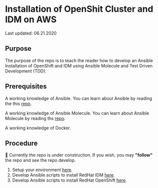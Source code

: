 # Installation of OpenShit Cluster and IDM on AWS

Last updated: 06.21.2020

## Purpose

The purpose of the repo is to teach the reader how to develop
an Ansible Installation of OpenShift and IDM using Ansible Molecule and
Test Driven Development (TDD).

## Prerequisites

A working knowledge of Ansible.  You can learn about Ansible by reading the this
[repo](https://github.com/bretmullinix/ansible-for-beginners).

A working knowledge of Ansible Molecule.  You can learn about Ansible Molecule by
reading ths
[repo](https://github.com/bretmullinix/ansible-molecule-for-beginners).

A working knowledge of Docker.

## Procedure

:construction:  Currently the repo is under construction.  If you wish, you
may **"follow"** the repo and see the repo develop.

1. Setup your environment [here](./part1-setup-environment).
1. Develop Ansible scripts to install RedHat IDM [here](./part2-install-idm).
1. Develop Ansible scripts to install RedHat OpenShift [here](./part3-install-openshift).
